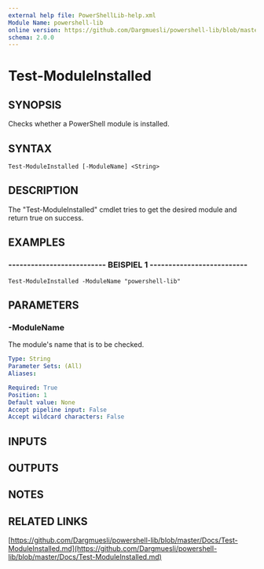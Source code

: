 ```yaml
---
external help file: PowerShellLib-help.xml
Module Name: powershell-lib
online version: https://github.com/Dargmuesli/powershell-lib/blob/master/Docs/Test-ModuleInstalled.md
schema: 2.0.0
---
```


# Test-ModuleInstalled

## SYNOPSIS
Checks whether a PowerShell module is installed.

## SYNTAX

```
Test-ModuleInstalled [-ModuleName] <String>
```

## DESCRIPTION
The "Test-ModuleInstalled" cmdlet tries to get the desired module and return true on success.

## EXAMPLES

### -------------------------- BEISPIEL 1 --------------------------
```
Test-ModuleInstalled -ModuleName "powershell-lib"
```

## PARAMETERS

### -ModuleName
The module's name that is to be checked.

```yaml
Type: String
Parameter Sets: (All)
Aliases: 

Required: True
Position: 1
Default value: None
Accept pipeline input: False
Accept wildcard characters: False
```

## INPUTS

## OUTPUTS

## NOTES

## RELATED LINKS

[https://github.com/Dargmuesli/powershell-lib/blob/master/Docs/Test-ModuleInstalled.md](https://github.com/Dargmuesli/powershell-lib/blob/master/Docs/Test-ModuleInstalled.md)

